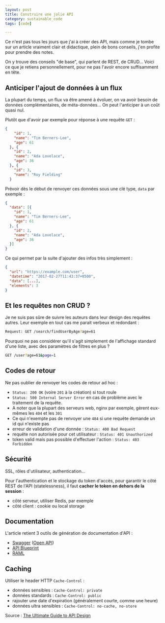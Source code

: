 ```yaml
---
layout: post
title: Construire une jolie API
category: sustainable_code
tags: [code]

---
```


Ce n'est pas tous les jours que j'ai à créer des API, mais comme je tombe sur un article vraiment clair et didactique, plein de bons conseils, j'en profite pour prendre des notes.


<!--more-->

On y trouve des conseils "de base", qui parlent de REST, de CRUD... Voici ce que je retiens personnellement, pour ne pas l'avoir encore suffisamment en tête.


## Anticiper l'ajout de données à un flux

La plupart du temps, un flux va être amené à évoluer, on va avoir besoin de données complémentaires, de méta-données... On peut l'anticiper à un coût quasi nul.

Plutôt que d'avoir par exemple pour réponse à une requête `GET` :

```json
{
    "id": 1,
    "name": "Tim Berners-Lee",
    "age": 61
  }, {
    "id": 2,
    "name": "Ada Lovelace",
    "age": 36
  }, {
    "id": 3,
    "name": "Roy Fielding"
  }
```

Prévoir dès le début de renvoyer ces données sous une clé type, `data` par exemple :

```json
{
  "data": [{
    "id": 1,
    "name": "Tim Berners-Lee",
    "age": 61
  }, {
    "id": 2,
    "name": "Ada Lovelace",
    "age": 36
  }]
}
```

Ce qui permet par la suite d'ajouter des infos très simplement :

```json
{
  "url": "https://example.com/user",
  "datetime": "2017-02-27T11:43:37+0500",
  "data": [...],
  "elements": 3
}
```

## Et les requêtes non CRUD ?

Je ne suis pas sûre de suivre les auteurs dans leur design des requêtes autres. Leur exemple en tout cas me parait verbeux et redondant :

```bash
Request: GET /search/findUserByAge?age=61
```

Pourquoi ne pas considérer qu'il s'agit simplement de l'affichage standard d'une liste, avec des paramètres de filtres en plus ?

```bash
GET /user?age=61&page=1
```



## Codes de retour

Ne pas oublier de renvoyer les codes de retour ad hoc :
- `Status: 200 OK` (voire `201` à la création) si tout roule
- `Status: 500 Internal Server Error` en cas de problème avec le traitement de la requête.
- A noter que la plupart des serveurs web, nginx par exemple, gèrent eux-mêmes les `404` et les `301`
- Ce qui n'exempte pas de renvoyer une `404` si une requête demande un id qui n'existe pas
- erreur de validation d'une donnée : `Status: 400 Bad Request`
- requête non autorisée pour cet utilisateur : `Status: 401 Unauthorized`
- token valid mais pas possible d'effectuer l'action : `Status: 403 Forbidden`


## Sécurité

SSL, rôles d'utilisateur, authentication...

Pour l'authentication et le stockage du token d'accès, pour garantir le côté REST de l'API (statelessness), il faut **cacher le token en dehors de la session** :
- côté serveur, utiliser Redis, par exemple
- côté client : cookie ou local storage

## Documentation

L'article retient 3 outils de génération de documentation d'API :
- [Swagger](http://swagger.io/specification/) ([Open API](https://www.openapis.org/))
- [API Blueprint](https://apiblueprint.org/)
- [RAML](http://raml.org/)


## Caching

Utiliser le header HTTP `Cache-Control` :

- données sensibles : `Cache-Control: private`
- données standards : `Cache-Control: public`
- rajouter une date d'expiration (généralement courte, comme une heure)
- données ultra sensibles : `Cache-Control: no-cache, no-store`

Source : [The Ultimate Guide to API Design][source]

[source]: https://blog.qmo.io/ultimate-guide-to-api-design/
